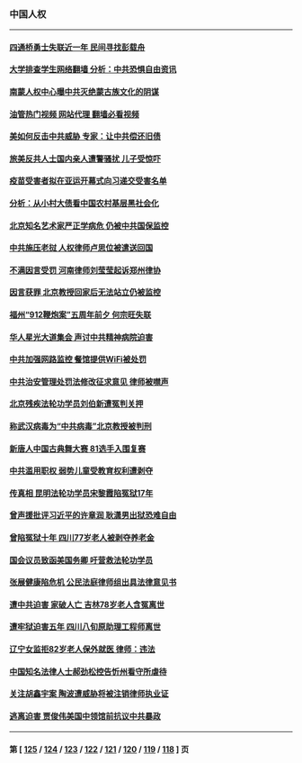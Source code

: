 ### 中国人权
---
#### [四通桥勇士失联近一年 民间寻找彭载舟](../../pages/ncid278/n14076997.md?09201245) 
#### [大学排查学生网络翻墙 分析：中共恐惧自由资讯](../../pages/ncid278/n14076988.md?09201245) 
#### [南蒙人权中心曝中共灭绝蒙古族文化的阴谋](../../pages/ncid278/n14076767.md?09201245) 
#### [油管热门视频 网站代理 翻墙必看视频](http://138.2.39.72:81/youtube.html?epic-marker?09201245)
#### [美如何反击中共威胁 专家：让中共偿还旧债](../../pages/ncid278/n14076512.md?09201245) 
#### [旅美反共人士国内亲人遭警骚扰 儿子受惊吓](../../pages/ncid278/n14075238.md?09201245) 
#### [疫苗受害者拟在亚运开幕式向习递交受害名单](../../pages/ncid278/n14074920.md?09201245) 
#### [分析：从小村大债看中国农村基层黑社会化](../../pages/ncid278/n14074789.md?09201245) 
#### [北京知名艺术家严正学病危 仍被中共国保监控](../../pages/ncid278/n14074712.md?09201245) 
#### [中共施压老挝 人权律师卢思位被遣送回国](../../pages/ncid278/n14074014.md?09201245) 
#### [不满因言受罚 河南律师刘莹莹起诉郑州律协](../../pages/ncid278/n14073445.md?09201245) 
#### [因言获罪 北京教授回家后无法站立仍被监控](../../pages/ncid278/n14072705.md?09201245) 
#### [福州“912鞭炮案”五周年前夕 何宗旺失联](../../pages/ncid278/n14071786.md?09201245) 
#### [华人星光大道集会 声讨中共精神病院迫害](../../pages/ncid278/n14071782.md?09201245) 
#### [中共加强网路监控 餐馆提供WiFi被处罚](../../pages/ncid278/n14071345.md?09201245) 
#### [中共治安管理处罚法修改征求意见 律师被噤声](../../pages/ncid278/n14070976.md?09201245) 
#### [北京残疾法轮功学员刘伯新遭冤判关押](../../pages/ncid278/n14069619.md?09201245) 
#### [称武汉病毒为“中共病毒”北京教授被判刑](../../pages/ncid278/n14070053.md?09201245) 
#### [新唐人中国古典舞大赛 81选手入围复赛](../../pages/ncid278/n14069975.md?09201245) 
#### [中共滥用职权 弱势儿童受教育权利遭剥夺](../../pages/ncid278/n14069848.md?09201245) 
#### [传真相 昆明法轮功学员宋黎霞陷冤狱17年](../../pages/ncid278/n14069020.md?09201245) 
#### [曾声援批评习近平的许章润 耿潇男出狱恐难自由](../../pages/ncid278/n14069648.md?09201245) 
#### [曾陷冤狱十年 四川77岁老人被剥夺养老金](../../pages/ncid278/n14068260.md?09201245) 
#### [国会议员致函美国务卿 吁营救法轮功学员](../../pages/ncid278/n14068427.md?09201245) 
#### [张展健康陷危机 公民法庭律师组出具法律意见书](../../pages/ncid278/n14068363.md?09201245) 
#### [遭中共迫害 家破人亡 吉林78岁老人含冤离世](../../pages/ncid278/n14066833.md?09201245) 
#### [遭牢狱迫害五年 四川八旬原助理工程师离世](../../pages/ncid278/n14066297.md?09201245) 
#### [辽宁女监拒82岁老人保外就医 律师：违法](../../pages/ncid278/n14065881.md?09201245) 
#### [中国知名法律人士郝劲松控告忻州看守所虐待](../../pages/ncid278/n14065877.md?09201245) 
#### [关注胡鑫宇案 陶波遭威胁将被注销律师执业证](../../pages/ncid278/n14065596.md?09201245) 
#### [逃离迫害 贾俊伟美国中领馆前抗议中共暴政](../../pages/ncid278/n14065504.md?09201245) 

---
#### 第 [ [125](./125.md?09201245) / [124](./124.md?09201245) / [123](./123.md?09201245) / [122](./122.md?09201245) / [121](./121.md?09201245) / [120](./120.md?09201245) / [119](./119.md?09201245) / [118](./118.md?09201245) ] 页
